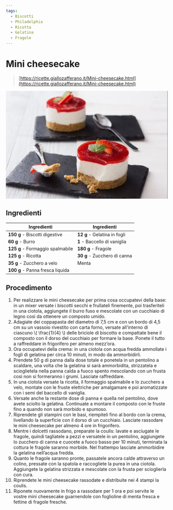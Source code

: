 ```yaml
---
tags:
  - Biscotti
  - Philadelphia
  - Ricotta
  - Gelatina
  - Fragole
---
```

# Mini cheesecake

> [https://ricette.giallozafferano.it/Mini-cheesecake.html](https://ricette.giallozafferano.it/Mini-cheesecake.html)

![](../../img/Mini-cheesecake.webp)

## Ingredienti

| Ingredienti                  | Ingredienti             |
| ---------------------------- | ----------------------- |
| **150 g** - Biscotti digestive | **12 g** - Gelatina in fogli |
| **60 g** - Burro | **1** - Baccello di vaniglia |
| **125 g** - Formaggio spalmabile | **180 g** - Fragole |
| **125 g** - Ricotta | **30 g** - Zucchero di canna |
| **35 g** - Zucchero a velo | Menta |
| **100 g** - Panna fresca liquida | |

## Procedimento

1. Per realizzare le mini cheesecake per prima cosa occupatevi della base: in un mixer versate i biscotti secchi e frullateli finemente, poi trasferiteli in una ciotola, aggiungete il burro fuso e mescolate con un cucchiaio di legno così da ottenere un composto umido.
1. Adagiate dei coppapasta del diametro di 7,5 cm e con un bordo di 4,5 cm su un vassoio rivestito con carta forno, versate all’interno di ciascuno \\( \frac{1}{4} \\) delle briciole di biscotto e compattate bene il composto con il dorso del cucchiaio per formare la base. Ponete il tutto a raffreddare in frigorifero per almeno mezz’ora. 
2. Ora occupatevi della crema: in una ciotola con acqua fredda ammollate i fogli di gelatina per circa 10 minuti, in modo da ammorbidirli.
1. Prendete 50 g di panna dalla dose totale e ponetela in un pentolino a scaldare, una volta che la gelatina si sarà ammorbidita, strizzatela e scioglietela nella panna calda a fuoco spento mescolando con un frusta così non si formeranno i grumi. Lasciate raffreddare.
1. In una ciotola versate la ricotta, il formaggio spalmabile e lo zucchero a velo, montate con le fruste elettriche per amalgamare e poi aromatizzate con i semi del baccello di vaniglia.
1. Versate anche la restante dose di panna e quella nel pentolino, dove avete sciolto la gelatina. Continuate a montare il composto con le fruste fino a quando non sarà morbido e spumoso.
1. Riprendete gli stampini con le basi, riempiteli fino al bordo con la crema, livellando la superficie con il dorso di un cucchiaio. Lasciate rassodare le mini cheesecake per almeno 4 ore in frigorifero.
1. Mentre i dolcetti rassodano, preparate la coulis: lavate e asciugate le fragole, quindi tagliatele a pezzi e versatele in un pentolino, aggiungete lo zucchero di canna e cuocete a fuoco basso per 10 minuti, terminata la cottura le fragole saranno morbide. Nel frattempo lasciate ammorbidire la gelatina nell’acqua fredda.
1. Quanto le fragole saranno pronte, passatele ancora calde attraverso un colino, pressate con la spatola e raccogliete la purea in una ciotola. Aggiungete la gelatina strizzata e mescolate con la frusta per scioglierla con cura. 
2. Riprendete le mini cheesecake rassodate e distribuite nei 4 stampi la coulis. 
3. Riponete nuovamente in frigo a rassodare per 1 ora e poi servite le vostre mini cheesecake guarnendole con foglioline di menta fresca e fettine di fragole fresche.

